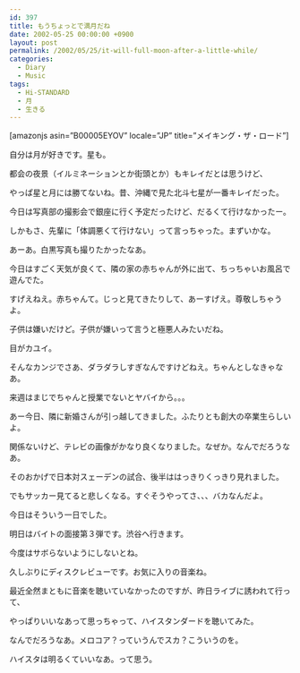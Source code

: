 ```yaml
---
id: 397
title: もうちょっとで満月だね
date: 2002-05-25 00:00:00 +0900
layout: post
permalink: /2002/05/25/it-will-full-moon-after-a-little-while/
categories:
  - Diary
  - Music
tags:
  - Hi-STANDARD
  - 月
  - 生きる
---
```

[amazonjs asin=&#8221;B00005EYOV&#8221; locale=&#8221;JP&#8221; title=&#8221;メイキング・ザ・ロード&#8221;]

自分は月が好きです。星も。
  
都会の夜景（イルミネーションとか街頭とか）もキレイだとは思うけど、
  
やっぱ星と月には勝てないね。昔、沖縄で見た北斗七星が一番キレイだった。

<!--more-->

今日は写真部の撮影会で銀座に行く予定だったけど、だるくて行けなかったー。
  
しかもさ、先輩に「体調悪くて行けない」って言っちゃった。まずいかな。
  
あーあ。白黒写真も撮りたかったなあ。

今日はすごく天気が良くて、隣の家の赤ちゃんが外に出て、ちっちゃいお風呂で遊んでた。
  
すげえねえ。赤ちゃんて。じっと見てきたりして、あーすげえ。尊敬しちゃうよ。
  
子供は嫌いだけど。子供が嫌いって言うと極悪人みたいだね。

目がカユイ。
  
そんなカンジでさあ、ダラダラしすぎなんですけどねえ。ちゃんとしなきゃなあ。
  
来週はまじでちゃんと授業でないとヤバイから。。。

あー今日、隣に新婚さんが引っ越してきました。ふたりとも創大の卒業生らしいよ。
  
関係ないけど、テレビの画像がかなり良くなりました。なぜか。なんでだろうなあ。
  
そのおかげで日本対スェーデンの試合、後半ははっきりくっきり見れました。
  
でもサッカー見てると悲しくなる。すぐそうやってさ、、、バカなんだよ。
  
今日はそういう一日でした。

明日はバイトの面接第３弾です。渋谷へ行きます。
  
今度はサボらないようにしないとね。

久しぶりにディスクレビューです。お気に入りの音楽ね。
  
最近全然まともに音楽を聴いていなかったのですが、昨日ライブに誘われて行って、
  
やっぱりいいなあって思っちゃって、ハイスタンダードを聴いてみた。
  
なんでだろうなあ。メロコア？っていうんでスカ？こういうのを。
  
ハイスタは明るくていいなあ。って思う。
